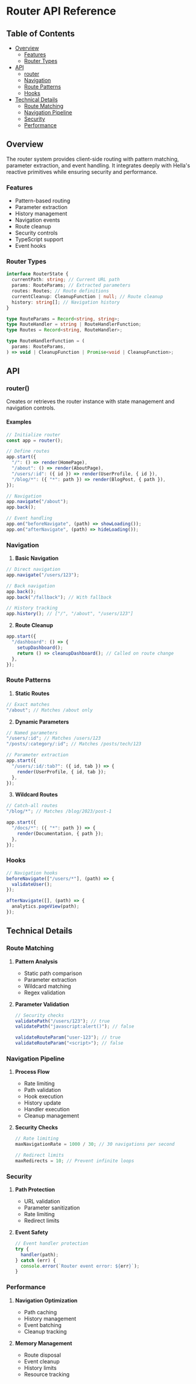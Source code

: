# Router API Reference

## Table of Contents

- [Overview](#overview)
  - [Features](#features)
  - [Router Types](#router-types)
- [API](#api)
  - [router](#router)
  - [Navigation](#navigation)
  - [Route Patterns](#route-patterns)
  - [Hooks](#hooks)
- [Technical Details](#technical-details)
  - [Route Matching](#route-matching)
  - [Navigation Pipeline](#navigation-pipeline)
  - [Security](#security)
  - [Performance](#performance)

## Overview

The router system provides client-side routing with pattern matching, parameter extraction, and event handling. It integrates deeply with Hella's reactive primitives while ensuring security and performance.

### Features

- Pattern-based routing
- Parameter extraction
- History management
- Navigation events
- Route cleanup
- Security controls
- TypeScript support
- Event hooks

### Router Types

```typescript
interface RouterState {
  currentPath: string; // Current URL path
  params: RouteParams; // Extracted parameters
  routes: Routes; // Route definitions
  currentCleanup: CleanupFunction | null; // Route cleanup
  history: string[]; // Navigation history
}

type RouteParams = Record<string, string>;
type RouteHandler = string | RouteHandlerFunction;
type Routes = Record<string, RouteHandler>;

type RouteHandlerFunction = (
  params: RouteParams,
) => void | CleanupFunction | Promise<void | CleanupFunction>;
```

## API

### router()

Creates or retrieves the router instance with state management and navigation controls.

#### Examples

```typescript
// Initialize router
const app = router();

// Define routes
app.start({
  "/": () => render(HomePage),
  "/about": () => render(AboutPage),
  "/users/:id": ({ id }) => render(UserProfile, { id }),
  "/blog/*": ({ "*": path }) => render(BlogPost, { path }),
});

// Navigation
app.navigate("/about");
app.back();

// Event handling
app.on("beforeNavigate", (path) => showLoading());
app.on("afterNavigate", (path) => hideLoading());
```

### Navigation

1. **Basic Navigation**

```typescript
// Direct navigation
app.navigate("/users/123");

// Back navigation
app.back();
app.back("/fallback"); // With fallback

// History tracking
app.history(); // ["/", "/about", "/users/123"]
```

2. **Route Cleanup**

```typescript
app.start({
  "/dashboard": () => {
    setupDashboard();
    return () => cleanupDashboard(); // Called on route change
  },
});
```

### Route Patterns

1. **Static Routes**

```typescript
// Exact matches
"/about"; // Matches /about only
```

2. **Dynamic Parameters**

```typescript
// Named parameters
"/users/:id"; // Matches /users/123
"/posts/:category/:id"; // Matches /posts/tech/123

// Parameter extraction
app.start({
  "/users/:id/:tab?": ({ id, tab }) => {
    render(UserProfile, { id, tab });
  },
});
```

3. **Wildcard Routes**

```typescript
// Catch-all routes
"/blog/*"; // Matches /blog/2023/post-1

app.start({
  "/docs/*": ({ "*": path }) => {
    render(Documentation, { path });
  },
});
```

### Hooks

```typescript
// Navigation hooks
beforeNavigate(["/users/*"], (path) => {
  validateUser();
});

afterNavigate([], (path) => {
  analytics.pageView(path);
});
```

## Technical Details

### Route Matching

1. **Pattern Analysis**

   - Static path comparison
   - Parameter extraction
   - Wildcard matching
   - Regex validation

2. **Parameter Validation**

   ```typescript
   // Security checks
   validatePath("/users/123"); // true
   validatePath("javascript:alert()"); // false

   validateRouteParam("user-123"); // true
   validateRouteParam("<script>"); // false
   ```

### Navigation Pipeline

1. **Process Flow**

   - Rate limiting
   - Path validation
   - Hook execution
   - History update
   - Handler execution
   - Cleanup management

2. **Security Checks**

   ```typescript
   // Rate limiting
   maxNavigationRate = 1000 / 30; // 30 navigations per second

   // Redirect limits
   maxRedirects = 10; // Prevent infinite loops
   ```

### Security

1. **Path Protection**

   - URL validation
   - Parameter sanitization
   - Rate limiting
   - Redirect limits

2. **Event Safety**
   ```typescript
   // Event handler protection
   try {
     handler(path);
   } catch (err) {
     console.error(`Router event error: ${err}`);
   }
   ```

### Performance

1. **Navigation Optimization**

   - Path caching
   - History management
   - Event batching
   - Cleanup tracking

2. **Memory Management**
   - Route disposal
   - Event cleanup
   - History limits
   - Resource tracking
